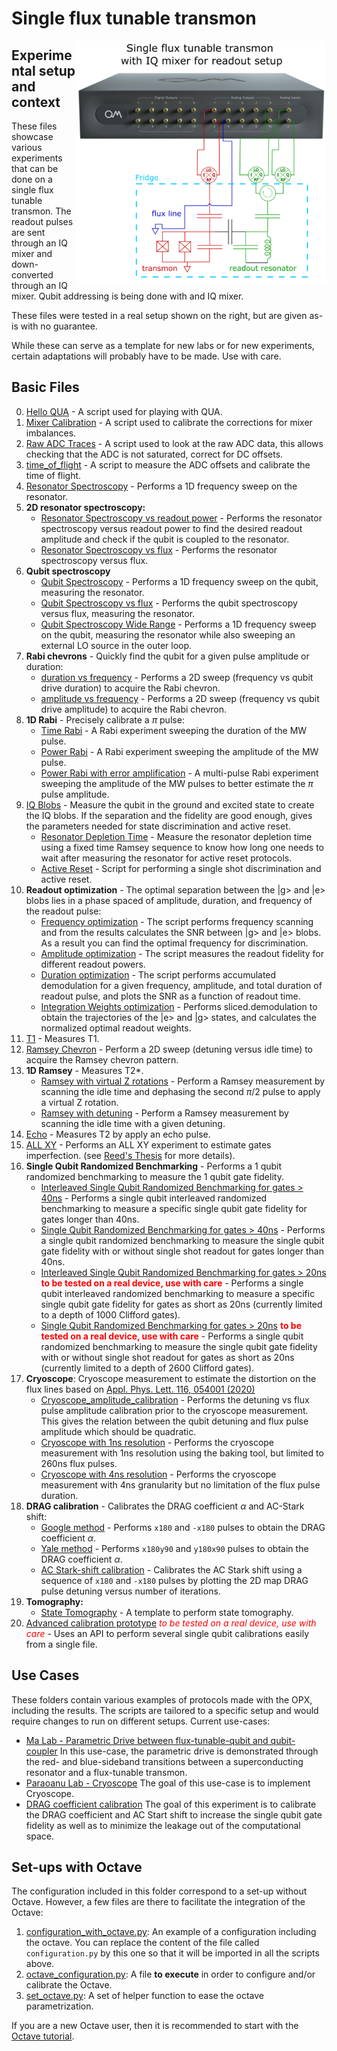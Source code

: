 # Single flux tunable transmon

<img align="right" src="Single Flux Tunable Transmon Setup.PNG" alt="drawing" width="400"/>

## Experimental setup and context

These files showcase various experiments that can be done on a single flux tunable transmon.
The readout pulses are sent through an IQ mixer and down-converted through an IQ mixer. 
Qubit addressing is being done with and IQ mixer.

These files were tested in a real setup shown on the right, but are given as-is with no guarantee.

While these can serve as a template for new labs or for new experiments, certain adaptations will probably have to be made.
Use with care.

## Basic Files
0. [Hello QUA](./Single-Flux-Tunable-Transmon/00_hello_qua.py) - A script used for playing with QUA.
1. [Mixer Calibration](./Single-Flux-Tunable-Transmon/01_manual_mixer_calibration.py) - A script used to calibrate the corrections for mixer imbalances.
2. [Raw ADC Traces](./Single-Flux-Tunable-Transmon/02_raw_adc_traces.py) - A script used to look at the raw ADC data, this allows checking that the ADC 
is not saturated, correct for DC offsets.
3. [time_of_flight](./Single-Flux-Tunable-Transmon/03_time_of_flight.py) - A script to measure the ADC offsets and calibrate the time of flight.
4. [Resonator Spectroscopy](./Single-Flux-Tunable-Transmon/04_resonator_spectroscopy.py) - Performs a 1D frequency sweep on the resonator.
5. **2D resonator spectroscopy:**
    * [Resonator Spectroscopy vs readout power](./Single-Flux-Tunable-Transmon/05a_resonator_spectroscopy_vs_amplitude.py) - Performs the resonator spectroscopy versus readout power to find the desired readout amplitude and check if the qubit is coupled to the resonator.
    * [Resonator Spectroscopy vs flux](./Single-Flux-Tunable-Transmon/05b_resonator_spectroscopy_vs_flux.py) - Performs the resonator spectroscopy versus flux.
6. **Qubit spectroscopy**
    * [Qubit Spectroscopy](./Single-Flux-Tunable-Transmon/06a_qubit_spectroscopy.py) - Performs a 1D frequency sweep on the qubit, measuring the resonator.
    * [Qubit Spectroscopy vs flux](./Single-Flux-Tunable-Transmon/06b_qubit_spectroscopy_vs_flux.py) - Performs the qubit spectroscopy versus flux, measuring the resonator.
    * [Qubit Spectroscopy Wide Range](./Single-Flux-Tunable-Transmon/06c_qubit_spectroscopy_wide_range_outer_loop.py) - Performs a 1D frequency sweep on the qubit, measuring the resonator while also sweeping an external LO source in the outer loop.
7. **Rabi chevrons** - Quickly find the qubit for a given pulse amplitude or duration:
    * [duration vs frequency](./Single-Flux-Tunable-Transmon/07a_rabi_chevron_duration.py) - Performs a 2D sweep (frequency vs qubit drive duration) to acquire the Rabi chevron.
    * [amplitude vs frequency](./Single-Flux-Tunable-Transmon/07b_rabi_chevron_amplitude.py) - Performs a 2D sweep (frequency vs qubit drive amplitude) to acquire the Rabi chevron.
8. **1D Rabi** - Precisely calibrate a $\pi$ pulse: 
    * [Time Rabi](./Single-Flux-Tunable-Transmon/08a_time_rabi.py) - A Rabi experiment sweeping the duration of the MW pulse.
    * [Power Rabi](./Single-Flux-Tunable-Transmon/08b_power_rabi.py) - A Rabi experiment sweeping the amplitude of the MW pulse.
    * [Power Rabi with error amplification](./Single-Flux-Tunable-Transmon/08c_power_rabi_error_amplification.py) - A multi-pulse Rabi experiment sweeping the amplitude of the MW pulses to better estimate the $\pi$ pulse amplitude.
9. [IQ Blobs](./Single-Flux-Tunable-Transmon/09a_IQ_blobs.py) - Measure the qubit in the ground and excited state to create the IQ blobs. If the separation
and the fidelity are good enough, gives the parameters needed for state discrimination and active reset.
    * [Resonator Depletion Time](./Single-Flux-Tunable-Transmon/09b_resonator_depletion_time.py) - Measure the resonator depletion time using a fixed time Ramsey sequence to know how long one needs to wait after measuring the resonator for active reset protocols.
    * [Active Reset](./Single-Flux-Tunable-Transmon/09c_active_reset.py) - Script for performing a single shot discrimination and active reset.
10. **Readout optimization** - The optimal separation between the |g> and |e> blobs lies in a phase spaced of amplitude, duration, and frequency of the readout pulse:
    * [Frequency optimization](./Single-Flux-Tunable-Transmon/10a_readout_frequency_optimization.py) - The script performs frequency scanning and from the results calculates the SNR between |g> and |e> blobs. As a result you can find the optimal frequency for discrimination.
    * [Amplitude optimization](./Single-Flux-Tunable-Transmon/10b_readout_amplitude_optimization.py) - The script measures the readout fidelity for different readout powers.
    * [Duration optimization](./Single-Flux-Tunable-Transmon/10c_readout_duration_optimization.py) - The script performs accumulated demodulation for a given frequency, amplitude, and total duration of readout pulse, and plots the SNR as a function of readout time.
    * [Integration Weights optimization](10d_readout_weights_optimization.py) - Performs sliced.demodulation to obtain the trajectories of the |e> and |g> states, and calculates the normalized optimal readout weights.
11. [T1](./Single-Flux-Tunable-Transmon/11_T1.py) - Measures T1.
13. [Ramsey Chevron](./Single-Flux-Tunable-Transmon/12_ramsey_chevron.py) - Perform a 2D sweep (detuning versus idle time) to acquire the Ramsey chevron pattern.
12. **1D Ramsey** - Measures T2*.
    * [Ramsey with virtual Z rotations](./Single-Flux-Tunable-Transmon/13a_ramsey_w_virtual_rotation.py) - Perform a Ramsey measurement by scanning the idle time and dephasing the second $\pi/2$ pulse to apply a virtual Z rotation.
    * [Ramsey with detuning](./Single-Flux-Tunable-Transmon/13b_ramsey_w_detuning.py) - Perform a Ramsey measurement by scanning the idle time with a given detuning.
14. [Echo](./Single-Flux-Tunable-Transmon/14_echo.py) - Measures T2 by apply an echo pulse.
15. [ALL XY](./Single-Flux-Tunable-Transmon/15_allxy.py) - Performs an ALL XY experiment to estimate gates imperfection.
(see [Reed's Thesis](https://rsl.yale.edu/sites/default/files/files/RSL_Theses/reed.pdf) for more details).
16. **Single Qubit Randomized Benchmarking** - Performs a 1 qubit randomized benchmarking to measure the 1 qubit gate
fidelity.
    * [Interleaved Single Qubit Randomized Benchmarking for gates > 40ns](./Single-Flux-Tunable-Transmon/16b_randomized_benchmarking_interleaved.py) - Performs a single qubit interleaved randomized benchmarking to measure a specific single qubit gate fidelity  for gates longer than 40ns.
    * [Single Qubit Randomized Benchmarking for gates > 40ns](./Single-Flux-Tunable-Transmon/16a_randomized_benchmarking.py) - Performs a single qubit randomized benchmarking to measure the single qubit gate fidelity with or without single shot readout for gates longer than 40ns.
    * [Interleaved Single Qubit Randomized Benchmarking for gates > 20ns](./Single-Flux-Tunable-Transmon/16d_randomized_benchmarking_interleaved_20ns.py) <span style="color:red">__to be tested on a real device, use with care__</span> - Performs a single qubit interleaved randomized benchmarking to measure a specific single qubit gate fidelity for gates as short as 20ns (currently limited to a depth of 1000 Clifford gates).
    * [Single Qubit Randomized Benchmarking for gates > 20ns](./Single-Flux-Tunable-Transmon/16c_randomized_benchmarking_20ns.py) <span style="color:red">__to be tested on a real device, use with care__</span> - Performs a single qubit randomized benchmarking to measure the single qubit gate fidelity with or without single shot readout for gates as short as 20ns (currently limited to a depth of 2600 Clifford gates).
17. **Cryoscope**: Cryoscope measurement to estimate the distortion on the flux lines based on [Appl. Phys. Lett. 116, 054001 (2020)](https://pubs.aip.org/aip/apl/article/116/5/054001/38884/Time-domain-characterization-and-correction-of-on) 
    * [Cryoscope_amplitude_calibration](./Single-Flux-Tunable-Transmon/17_cryoscope_amplitude_calibration.py) - Performs the detuning vs flux pulse amplitude calibration prior to the cryoscope measurement. This gives the relation between the qubit detuning and flux pulse amplitude which should be quadratic.
    * [Cryoscope with 1ns resolution](./Single-Flux-Tunable-Transmon/17_cryoscope_1ns.py) - Performs the cryoscope measurement with 1ns resolution using the baking tool, but limited to 260ns flux pulses.
    * [Cryoscope with 4ns resolution](./Single-Flux-Tunable-Transmon/17_cryoscope_4ns.py) - Performs the cryoscope measurement with 4ns granularity but no limitation of the flux pulse duration.
18. **DRAG calibration** - Calibrates the DRAG coefficient $`\alpha`$ and AC-Stark shift:
    * [Google method](./Single-Flux-Tunable-Transmon/18_DRAG_calibration_Google.py) - Performs `x180` and `-x180` pulses to obtain 
the DRAG coefficient $`\alpha`$.
    * [Yale method](./Single-Flux-Tunable-Transmon/18_DRAG_calibration_Yale.py) - Performs `x180y90` and `y180x90` pulses to obtain 
the DRAG coefficient $`\alpha`$.
    * [AC Stark-shift calibration](./Single-Flux-Tunable-Transmon/19_AC_Stark_calibration_Google.py) - Calibrates the AC Stark shift using a sequence of `x180` and `-x180` pulses by plotting the 2D map DRAG pulse detuning versus number of iterations.
20. **Tomography:**
    * [State Tomography](./Single-Flux-Tunable-Transmon/20_state_tomography.py) - A template to perform state tomography.
21.  [Advanced calibration prototype](./Single-Flux-Tunable-Transmon/advanced_calibration_prototype.py) <span style="color:red">_to be tested on a real device, use with care_</span> - Uses an API to perform several single qubit calibrations easily from a single file.

## Use Cases

These folders contain various examples of protocols made with the OPX, including the results. The scripts are tailored to
a specific setup and would require changes to run on different setups. Current use-cases:

* [Ma Lab - Parametric Drive between flux-tunable-qubit and qubit-coupler](https://github.com/qua-platform/qua-libs/tree/main/Quantum-Control-Applications/Superconducting/Single-Flux-Tunable-Transmon/Use%20Case%203%20-%20Ma%20Lab%20-%20Parametric%20Drive%20iSWAP#parametric-drive-between-flux-tunable-qubit-and-qubit-coupler) 
  In this use-case, the parametric drive is demonstrated through the red- and blue-sideband transitions between a superconducting resonator and a flux-tunable transmon.
* [Paraoanu Lab - Cryoscope](./Use%20Case%201%20-%20Paraoanu%20Lab%20-%20Cryoscope)
The goal of this use-case is to implement Cryoscope.
* [DRAG coefficient calibration](./Use%20Case%202%20-%20DRAG%20coefficient%20calibration) 
The goal of this experiment is to calibrate the DRAG coefficient and AC Start shift
to increase the single qubit gate fidelity as well as to minimize the leakage out of the
computational space.

## Set-ups with Octave

The configuration included in this folder correspond to a set-up without Octave. 
However, a few files are there to facilitate the integration of the Octave:
1. [configuration_with_octave.py](./Single-Flux-Tunable-Transmon/configuration_with_octave.py): An example of a configuration including the octave. You can replace the content of the file called `configuration.py` by this one so that it will be imported in all the scripts above.
2. [octave_configuration.py](./Single-Flux-Tunable-Transmon/octave_configuration.py): A file __to execute__ in order to configure and/or calibrate the Octave.
3. [set_octave.py](./Single-Flux-Tunable-Transmon/set_octave.py): A set of helper function to ease the octave parametrization.

If you are a new Octave user, then it is recommended to start with the [Octave tutorial](https://github.com/qua-platform/qua-libs/blob/main/Tutorials/intro-to-octave/README.md).
